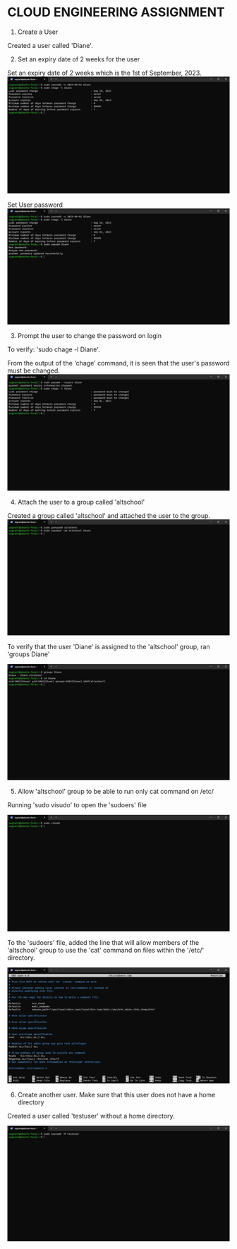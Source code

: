 # CLOUD ENGINEERING ASSIGNMENT

1. Create a User

Created a user called 'Diane'.

2. Set an expiry date of 2 weeks for the user

Set an expiry date of 2 weeks which is the 1st of September, 2023.
![Alt text](<Creating a user with expiry date of 2 weeks (1st Sept 2023).jpg>)

Set User password
![Alt text](<Set user password.jpg>)

3. Prompt the user to change the password on login

To verify: 'sudo chage -l Diane'.

From the output of the 'chage' command, it is seen that the user's password must be changed.
![Alt text](<Prompt the user to change the password on login.jpg>)

4. Attach the user to a group called 'altschool'

Created a group called 'altschool' and attached the user to the group.
![Alt text](<Attach the user to a group called altschool.jpg>)

To verify that the user 'Diane' is assigned to the 'altschool' group, ran 'groups Diane'

![Alt text](<To view the groups a user is assigned to.jpg>)

5. Allow 'altschool' group to be able to run only cat command on /etc/

Running 'sudo visudo' to open the 'sudoers' file

![Alt text](<Running sudo visudo.jpg>)

To the 'sudoers' file, added the line that will allow members of the 'altschool' group to use the 'cat' command on files within the '/etc/' directory.

![Alt text](<Allow altschool group to be able to run only cat command on etc.jpg>)

6. Create another user. Make sure that this user does not have a home directory

Created a user called 'testuser' without a home directory.

![Alt text](<Create user without home directory.jpg>)
